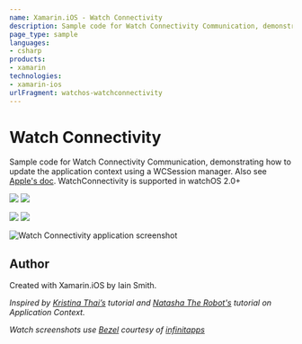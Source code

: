 ```yaml
---
name: Xamarin.iOS - Watch Connectivity
description: Sample code for Watch Connectivity Communication, demonstrating how to update the application context using a WCSession manager. Also see [Apple's...
page_type: sample
languages:
- csharp
products:
- xamarin
technologies:
- xamarin-ios
urlFragment: watchos-watchconnectivity
---
```

# Watch Connectivity  

Sample code for Watch Connectivity Communication, demonstrating how to update the application context using a WCSession manager. Also see [Apple's doc]. WatchConnectivity is supported in watchOS 2.0+

![](Screenshots/phoneNoCommand_small.png) ![](Screenshots/watchNoCommand_small.png) 

![](Screenshots/phoneCommand_small.png) ![](Screenshots/watchCommand_small.png)

![Watch Connectivity   application screenshot](Screenshots/phoneCommand.png "Watch Connectivity   application screenshot")

## Author

Created with Xamarin.iOS by Iain Smith.

*Inspired by [Kristina Thai’s] tutorial and [Natasha The Robot's] tutorial on Application Context.*  

*Watch screenshots use [Bezel] courtesy of [infinitapps]*  

[Bezel]:http://infinitapps.com/bezel/
[infinitapps]:http://infinitapps.com/

[Kristina Thai’s]:http://kristina.io/watchos-2-tutorial-using-application-context-to-transfer-data-watch-connectivity-2/
[Natasha The Robot's]:https://www.natashatherobot.com/watchconnectivity-application-context/
[Apple's doc]:https://developer.apple.com/reference/watchconnectivity
